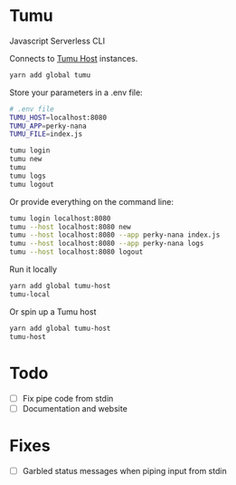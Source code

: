 # Tumu
Javascript Serverless CLI

Connects to [Tumu Host](https://github.com/tcoats/tumu-host) instances.

```bash
yarn add global tumu
```

Store your parameters in a .env file:

```bash
# .env file
TUMU_HOST=localhost:8080
TUMU_APP=perky-nana
TUMU_FILE=index.js
```

```bash
tumu login
tumu new
tumu
tumu logs
tumu logout
```

Or provide everything on the command line:

```bash
tumu login localhost:8080
tumu --host localhost:8080 new
tumu --host localhost:8080 --app perky-nana index.js
tumu --host localhost:8080 --app perky-nana logs
tumu --host localhost:8080 logout
```

Run it locally

```bash
yarn add global tumu-host
tumu-local
```

Or spin up a Tumu host

```bash
yarn add global tumu-host
tumu-host
```

# Todo
- [ ] Fix pipe code from stdin
- [ ] Documentation and website

# Fixes
- [ ] Garbled status messages when piping input from stdin
